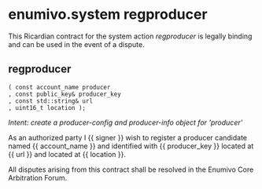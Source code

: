 # enumivo.system regproducer

This Ricardian contract for the system action *regproducer* is legally binding and can be used in the event of a dispute. 

## regproducer
    ( const account_name producer
    , const public_key& producer_key
    , const std::string& url
    , uint16_t location );

_Intent: create a producer-config and producer-info object for 'producer'_

As an authorized party I {{ signer }} wish to register a producer candidate named {{ account_name }} and identified with {{ producer_key }} located at {{ url }} and located at {{ location }}.

All disputes arising from this contract shall be resolved in the Enumivo Core Arbitration Forum. 
